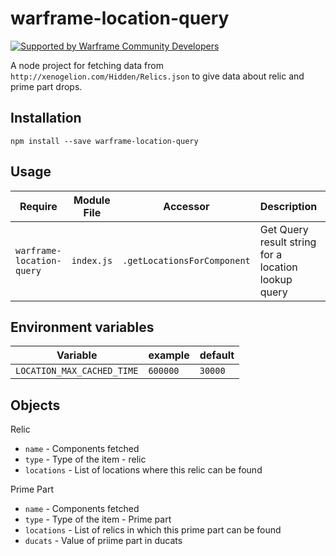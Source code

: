 # warframe-location-query

[![Supported by Warframe Community Developers](https://github.com/Warframe-Community-Developers/banner/blob/master/banner.png)](https://github.com/Warframe-Community-Developers "Supported by Warframe Community Developers")

A node project for fetching data from `http://xenogelion.com/Hidden/Relics.json` to give data about relic and prime part drops.

## Installation
```
npm install --save warframe-location-query
```

## Usage

Require | Module File | Accessor | Description | parameters
--- | --- | --- | --- | ---
`warframe-location-query` | `index.js` | `.getLocationsForComponent` | Get Query result string for a location lookup query | `query`, `callback`

## Environment variables

Variable | example | default
--- | --- | ---
`LOCATION_MAX_CACHED_TIME` | `600000` | `30000`

## Objects

Relic

* `name` - Components fetched
* `type` - Type of the item - relic
* `locations` - List of locations where this relic can be found

Prime Part

* `name` - Components fetched
* `type` - Type of the item - Prime part
* `locations` - List of relics in which this prime part can be found
* `ducats` - Value of priime part in ducats
